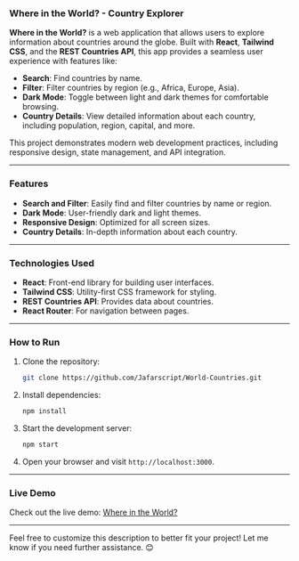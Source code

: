 ### **Where in the World? - Country Explorer**

**Where in the World?** is a web application that allows users to explore information about countries around the globe. Built with **React**, **Tailwind CSS**, and the **REST Countries API**, this app provides a seamless user experience with features like:

- **Search**: Find countries by name.
- **Filter**: Filter countries by region (e.g., Africa, Europe, Asia).
- **Dark Mode**: Toggle between light and dark themes for comfortable browsing.
- **Country Details**: View detailed information about each country, including population, region, capital, and more.

This project demonstrates modern web development practices, including responsive design, state management, and API integration.

---

### **Features**
- **Search and Filter**: Easily find and filter countries by name or region.
- **Dark Mode**: User-friendly dark and light themes.
- **Responsive Design**: Optimized for all screen sizes.
- **Country Details**: In-depth information about each country.

---

### **Technologies Used**
- **React**: Front-end library for building user interfaces.
- **Tailwind CSS**: Utility-first CSS framework for styling.
- **REST Countries API**: Provides data about countries.
- **React Router**: For navigation between pages.


---

### **How to Run**
1. Clone the repository:
   ```bash
   git clone https://github.com/Jafarscript/World-Countries.git
   ```
2. Install dependencies:
   ```bash
   npm install
   ```
3. Start the development server:
   ```bash
   npm start
   ```
4. Open your browser and visit `http://localhost:3000`.

---

### **Live Demo**
Check out the live demo: [Where in the World?](https://your-demo-link.com)

---

Feel free to customize this description to better fit your project! Let me know if you need further assistance. 😊